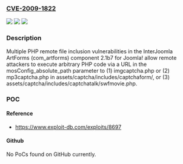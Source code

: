 ### [CVE-2009-1822](https://cve.mitre.org/cgi-bin/cvename.cgi?name=CVE-2009-1822)
![](https://img.shields.io/static/v1?label=Product&message=n%2Fa&color=blue)
![](https://img.shields.io/static/v1?label=Version&message=n%2Fa&color=blue)
![](https://img.shields.io/static/v1?label=Vulnerability&message=n%2Fa&color=brighgreen)

### Description

Multiple PHP remote file inclusion vulnerabilities in the InterJoomla ArtForms (com_artforms) component 2.1b7 for Joomla! allow remote attackers to execute arbitrary PHP code via a URL in the mosConfig_absolute_path parameter to (1) imgcaptcha.php or (2) mp3captcha.php in assets/captcha/includes/captchaform/, or (3) assets/captcha/includes/captchatalk/swfmovie.php.

### POC

#### Reference
- https://www.exploit-db.com/exploits/8697

#### Github
No PoCs found on GitHub currently.

